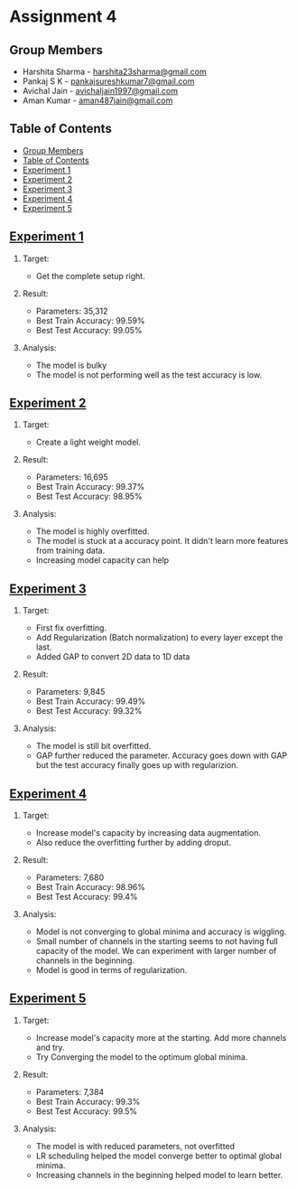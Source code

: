 # Assignment 4

## Group Members
- Harshita Sharma - harshita23sharma@gmail.com
- Pankaj S K - pankajsureshkumar7@gmail.com
- Avichal Jain - avichaljain1997@gmail.com
- Aman Kumar - aman487jain@gmail.com

## Table of Contents
- [Group Members](https://github.com/amanjain487/tsai-eva6/blob/main/Assignments/S5/README.md#group-members)
- [Table of Contents](https://github.com/amanjain487/tsai-eva6/blob/main/Assignments/S5/README.md#table-of-contents)
- [Experiment 1](https://github.com/amanjain487/tsai-eva6/blob/main/Assignments/S5/README.md#Experiment-1)
- [Experiment 2](https://github.com/amanjain487/tsai-eva6/blob/main/Assignments/S5/README.md#Experiment-2)
- [Experiment 3](https://github.com/amanjain487/tsai-eva6/blob/main/Assignments/S5/README.md#Experiment-3)
- [Experiment 4](https://github.com/amanjain487/tsai-eva6/blob/main/Assignments/S5/README.md#Experiment-4)
- [Experiment 5](https://github.com/amanjain487/tsai-eva6/blob/main/Assignments/S5/README.md#Experiment-5)

## [Experiment 1](https://github.com/amanjain487/tsai-eva6/blob/main/Assignments/S5/EVA6_Session5_CODE1.ipynb)

1. Target:
    - Get the complete setup right.

2. Result:
    - Parameters: 35,312
    - Best Train Accuracy: 99.59%
    - Best Test Accuracy: 99.05%

3. Analysis:
    - The model is bulky
    - The model is not performing well as the test accuracy is low.


## [Experiment 2](https://github.com/amanjain487/tsai-eva6/blob/main/Assignments/S5/EVA6_Session5_CODE2.ipynb)

1. Target: 
    - Create a light weight model.

2. Result:
    - Parameters: 16,695
    - Best Train Accuracy: 99.37%
    - Best Test Accuracy: 98.95%

3. Analysis:
    - The model is highly overfitted.
    - The model is stuck at a accuracy point. It didn't learn more features from training data. 
    - Increasing model capacity can help


## [Experiment 3](https://github.com/amanjain487/tsai-eva6/blob/main/Assignments/S5/EVA6_Session5_CODE3.ipynb)

1. Target:
    - First fix overfitting.
    - Add Regularization (Batch normalization) to every layer except the last.
    - Added GAP to convert 2D data to 1D data 

2. Result:
    - Parameters: 9,845
    - Best Train Accuracy: 99.49%
    - Best Test Accuracy: 99.32%

3. Analysis:
    - The model is still bit overfitted.
    - GAP further reduced the parameter. Accuracy goes down with GAP but the test accuracy finally goes up with regularizion.


## [Experiment 4](https://github.com/amanjain487/tsai-eva6/blob/main/Assignments/S5/EVA6_Session5_CODE4.ipynb)

1. Target:
    - Increase model's capacity by increasing data augmentation.
    - Also reduce the overfitting further by adding droput.

2. Result:
    - Parameters: 7,680
    - Best Train Accuracy: 98.96%
    - Best Test Accuracy: 99.4%

3. Analysis:
    - Model is not converging to global minima and accuracy is wiggling.
    - Small number of channels in the starting seems to not having full capacity of the model. We can experiment with larger number of channels in the beginning.
    - Model is good in terms of regularization.

## [Experiment 5](https://github.com/amanjain487/tsai-eva6/blob/main/Assignments/S5/EVA6_Session5_CODE5.ipynb)

1. Target:
    - Increase model's capacity more at the starting. Add more channels and try.
    - Try Converging the model to the optimum global minima.

2. Result:
    - Parameters: 7,384
    - Best Train Accuracy: 99.3%
    - Best Test Accuracy: 99.5%

3. Analysis:
    - The model is with reduced parameters, not overfitted
    - LR scheduling helped the model converge better to optimal global minima.
    - Increasing channels in the beginning helped model to learn better.
